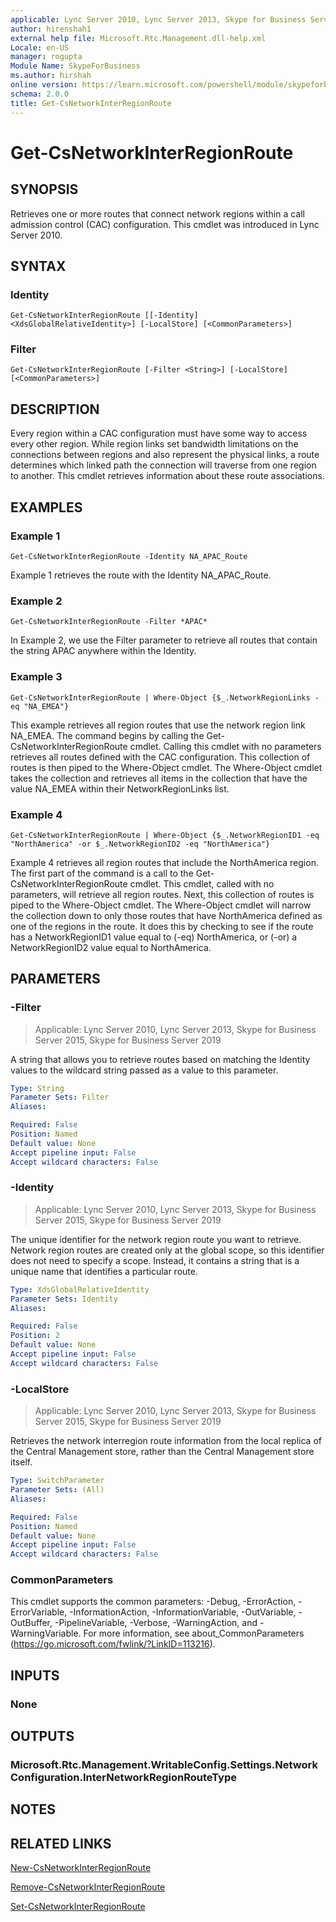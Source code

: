 ```yaml
---
applicable: Lync Server 2010, Lync Server 2013, Skype for Business Server 2015, Skype for Business Server 2019
author: hirenshah1
external help file: Microsoft.Rtc.Management.dll-help.xml
Locale: en-US
manager: rogupta
Module Name: SkypeForBusiness
ms.author: hirshah
online version: https://learn.microsoft.com/powershell/module/skypeforbusiness/get-csnetworkinterregionroute
schema: 2.0.0
title: Get-CsNetworkInterRegionRoute
---
```


# Get-CsNetworkInterRegionRoute

## SYNOPSIS
Retrieves one or more routes that connect network regions within a call admission control (CAC) configuration.
This cmdlet was introduced in Lync Server 2010.


## SYNTAX

### Identity
```
Get-CsNetworkInterRegionRoute [[-Identity] <XdsGlobalRelativeIdentity>] [-LocalStore] [<CommonParameters>]
```

### Filter
```
Get-CsNetworkInterRegionRoute [-Filter <String>] [-LocalStore] [<CommonParameters>]
```

## DESCRIPTION
Every region within a CAC configuration must have some way to access every other region.
While region links set bandwidth limitations on the connections between regions and also represent the physical links, a route determines which linked path the connection will traverse from one region to another.
This cmdlet retrieves information about these route associations.


## EXAMPLES

### Example 1
```
Get-CsNetworkInterRegionRoute -Identity NA_APAC_Route
```

Example 1 retrieves the route with the Identity NA_APAC_Route.

### Example 2
```
Get-CsNetworkInterRegionRoute -Filter *APAC*
```

In Example 2, we use the Filter parameter to retrieve all routes that contain the string APAC anywhere within the Identity.

### Example 3
```
Get-CsNetworkInterRegionRoute | Where-Object {$_.NetworkRegionLinks -eq "NA_EMEA"}
```

This example retrieves all region routes that use the network region link NA_EMEA.
The command begins by calling the Get-CsNetworkInterRegionRoute cmdlet.
Calling this cmdlet with no parameters retrieves all routes defined with the CAC configuration.
This collection of routes is then piped to the Where-Object cmdlet.
The Where-Object cmdlet takes the collection and retrieves all items in the collection that have the value NA_EMEA within their NetworkRegionLinks list.

### Example 4
```
Get-CsNetworkInterRegionRoute | Where-Object {$_.NetworkRegionID1 -eq "NorthAmerica" -or $_.NetworkRegionID2 -eq "NorthAmerica"}
```

Example 4 retrieves all region routes that include the NorthAmerica region.
The first part of the command is a call to the Get-CsNetworkInterRegionRoute cmdlet.
This cmdlet, called with no parameters, will retrieve all region routes.
Next, this collection of routes is piped to the Where-Object cmdlet.
The Where-Object cmdlet will narrow the collection down to only those routes that have NorthAmerica defined as one of the regions in the route.
It does this by checking to see if the route has a NetworkRegionID1 value equal to (-eq) NorthAmerica, or (-or) a NetworkRegionID2 value equal to NorthAmerica.


## PARAMETERS

### -Filter

> Applicable: Lync Server 2010, Lync Server 2013, Skype for Business Server 2015, Skype for Business Server 2019

A string that allows you to retrieve routes based on matching the Identity values to the wildcard string passed as a value to this parameter.

```yaml
Type: String
Parameter Sets: Filter
Aliases:

Required: False
Position: Named
Default value: None
Accept pipeline input: False
Accept wildcard characters: False
```

### -Identity

> Applicable: Lync Server 2010, Lync Server 2013, Skype for Business Server 2015, Skype for Business Server 2019

The unique identifier for the network region route you want to retrieve.
Network region routes are created only at the global scope, so this identifier does not need to specify a scope.
Instead, it contains a string that is a unique name that identifies a particular route.

```yaml
Type: XdsGlobalRelativeIdentity
Parameter Sets: Identity
Aliases:

Required: False
Position: 2
Default value: None
Accept pipeline input: False
Accept wildcard characters: False
```

### -LocalStore

> Applicable: Lync Server 2010, Lync Server 2013, Skype for Business Server 2015, Skype for Business Server 2019

Retrieves the network interregion route information from the local replica of the Central Management store, rather than the Central Management store itself.

```yaml
Type: SwitchParameter
Parameter Sets: (All)
Aliases:

Required: False
Position: Named
Default value: None
Accept pipeline input: False
Accept wildcard characters: False
```

### CommonParameters
This cmdlet supports the common parameters: -Debug, -ErrorAction, -ErrorVariable, -InformationAction, -InformationVariable, -OutVariable, -OutBuffer, -PipelineVariable, -Verbose, -WarningAction, and -WarningVariable. For more information, see about_CommonParameters (https://go.microsoft.com/fwlink/?LinkID=113216).


## INPUTS

### None


## OUTPUTS

### Microsoft.Rtc.Management.WritableConfig.Settings.NetworkConfiguration.InterNetworkRegionRouteType


## NOTES


## RELATED LINKS

[New-CsNetworkInterRegionRoute](New-CsNetworkInterRegionRoute.md)

[Remove-CsNetworkInterRegionRoute](Remove-CsNetworkInterRegionRoute.md)

[Set-CsNetworkInterRegionRoute](Set-CsNetworkInterRegionRoute.md)
